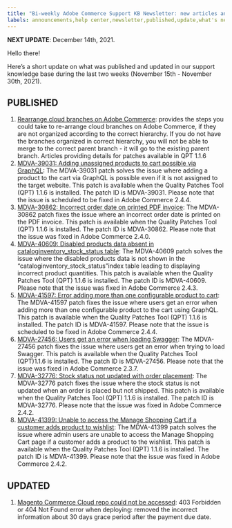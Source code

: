 ```yaml
---
title: "Bi-weekly Adobe Commerce Support KB Newsletter: new articles and updates"
labels: announcements,help center,newsletter,published,update,what's new,Magento,Adobe Commerce,cloud infrastructure,on-premises
---
```


 **NEXT UPDATE**: December 14th, 2021.

Hello there!

Here’s a short update on what was published and updated in our support knowledge base during the last two weeks (November 15th - November 30th, 2021).


## PUBLISHED

1. [Rearrange cloud branches on Adobe Commerce](https://support.magento.com/hc/en-us/articles/4413750615565): provides the steps you could take to re-arrange cloud branches on Adobe Commerce, if they are not organized according to the correct hierarchy. If you do not have the branches organized in correct hierarchy, you will not be able to merge to the correct parent branch - it will go to the existing parent branch.
Articles providing details for patches available in QPT 1.1.6
1. [MDVA-39031: Adding unassigned products to cart possible via GraphQL](https://support.magento.com/hc/en-us/articles/4415104349965-MDVA-39031-Adding-unassigned-products-to-cart-possible-via-GraphQL): The MDVA-39031 patch solves the issue where adding a product to the cart via GraphQL is possible even if it is not assigned to the target website. This patch is available when the Quality Patches Tool (QPT) 1.1.6 is installed. The patch ID is MDVA-39031. Please note that the issue is scheduled to be fixed in Adobe Commerce 2.4.4.
1. [MDVA-30862: Incorrect order date on printed PDF invoice](https://support.magento.com/hc/en-us/articles/4415104343949-MDVA-30862-Incorrect-order-date-on-printed-PDF-invoice): The MDVA-30862 patch fixes the issue where an incorrect order date is printed on the PDF invoice. This patch is available when the Quality Patches Tool (QPT) 1.1.6 is installed. The patch ID is MDVA-30862. Please note that the issue was fixed in Adobe Commerce 2.4.0.
1. [MDVA-40609: Disabled products data absent in cataloginventory_stock_status table](https://support.magento.com/hc/en-us/articles/4414572119949-MDVA-40609-Disabled-products-data-absent-in-cataloginventory-stock-status-table): The MDVA-40609 patch solves the issue where the disabled products data is not shown in the “cataloginventory_stock_status”index table leading to displaying incorrect product quantities. This patch is available when the Quality Patches Tool (QPT) 1.1.6 is installed. The patch ID is MDVA-40609. Please note that the issue was fixed in Adobe Commerce 2.4.3.
1. [MDVA-41597: Error adding more than one configurable product to cart](https://support.magento.com/hc/en-us/articles/4414070738445-MDVA-41597-Error-adding-more-than-one-configurable-product-to-cart): The MDVA-41597 patch fixes the issue where users get an error when adding more than one configurable product to the cart using GraphQL. This patch is available when the Quality Patches Tool (QPT) 1.1.6 is installed. The patch ID is MDVA-41597. Please note that the issue is scheduled to be fixed in Adobe Commerce 2.4.4.
1. [MDVA-27456: Users get an error when loading Swagger](https://support.magento.com/hc/en-us/articles/4414070382221-MDVA-27456-Users-get-an-error-when-loading-Swagger): The MDVA-27456 patch fixes the issue where users get an error when trying to load Swagger. This patch is available when the Quality Patches Tool (QPT)1.1.6 is installed. The patch ID is MDVA-27456. Please note that the issue was fixed in Adobe Commerce 2.3.7.
1. [MDVA-32776: Stock status not updated with order placement](https://support.magento.com/hc/en-us/articles/4414077593485-MDVA-32776-Stock-status-not-updated-with-order-placement): The MDVA-32776 patch fixes the issue where the stock status is not updated when an order is placed but not shipped. This patch is available when the Quality Patches Tool (QPT) 1.1.6 is installed. The patch ID is MDVA-32776. Please note that the issue was fixed in Adobe Commerce 2.4.2.
1. [MDVA-41399: Unable to access the Manage Shopping Cart if a customer adds product to wishlist](https://support.magento.com/hc/en-us/articles/4414343090317-MDVA-41399-Unable-to-access-the-Manage-Shopping-Cart-if-a-customer-adds-product-to-wishlist): The MDVA-41399 patch solves the issue where admin users are unable to access the Manage Shopping Cart page if a customer adds a product to the wishlist. This patch is available when the Quality Patches Tool (QPT) 1.1.6 is installed. The patch ID is MDVA-41399. Please note that the issue was fixed in Adobe Commerce 2.4.2.


## UPDATED

1. [Magento Commerce Cloud repo could not be accessed](https://support.magento.com/hc/en-us/articles/360040296392): 403 Forbidden or 404 Not Found error when deploying: removed the incorrect information about 30 days grace period after the payment due date.
